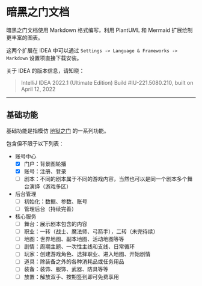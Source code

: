 暗黑之门文档
=========

暗黑之门文档使用 Markdown 格式编写，利用 PlantUML 和 Mermaid 扩展绘制更丰富的图表。

这两个扩展在 IDEA 中可以通过 `Settings -> Language & Frameworks -> Markdown` 设置项直接下载安装。

关于 IDEA 的版本信息，请知晓：
> IntelliJ IDEA 2022.1 (Ultimate Edition) Build #IU-221.5080.210, built on April 12, 2022

---

## 基础功能

基础功能是指模仿 [地狱之门](http://www.haowanba.com) 的一系列功能。

包含但不限于以下列表：

- 账号中心
  - [x] 门户：背景图轮播
  - [x] 账号：注册、登录
  - [ ] 剧本：不同的剧本属于不同的游戏内容，当然也可以是同一个剧本多个舞台演绎（游戏多区）
- 后台管理
    - [ ] 初始化：数据、参数、账号
    - [ ] 管理后台（持续完善）
- 核心服务
    - [ ] 舞台：展示剧本包含的内容
    - [ ] 职业：一转（战士、魔法师、弓箭手），二转（未完待续）
    - [ ] 地图：世界地图、副本地图、活动地图等等
    - [ ] 剧情：周期主题、一次性主线和支线、日常循环
    - [ ] 玩家：创建游戏角色、选择职业、进入地图、开始剧情
    - [ ] 道具：除装备之外的各种消耗品或任务用品
    - [ ] 装备：装饰、服饰、武器、防具等等
    - [ ] 放置：解放双手、按期签到即可免费享用